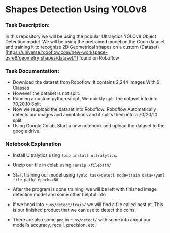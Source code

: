 # Shapes Detection Using YOLOv8

### Task Description:
In this repository we will be using the popular Ultralytics YOLOv8 Object Detection model. We will be using the pretrained model on the Coco dataset and training it to recognize 2D Geometrical shapes on a custom (Dataset)[https://universe.roboflow.com/new-workspace-qsre9/geometry_shapes/dataset/1] found on Roboflow 



### Task Documentation:
-   Download the dataset from Roboflow. It contains 2,244 Images With 9 Classes
-   However the dataset is not split.
-   Running a custom python script, We quickly split the dataset into into 70,20,10 Split
-   Now we reupload the dataset into Roboflow. Roboflow Automatically detects our images and annotations and it splits them into a 70/20/10 split
-   Using Google Colab, Start a new notebook and upload the dataset to the google drive.

### Notebook Explanation

-   Install Ultralytics using `!pip install ultralytics`.
-   Unzip our file in colab using `!unzip /filepath/`
-   Start training our model using `!yolo task=detect mode=train data=/yaml file path/ epochs=80`
-   After the program is done training, we will be left with finished image detection model and some other helpful info

-   If we head into `runs/detect/train/` we will find a file called best.pt. This is our finished product that we can use to detect the coins.
-   There are also some `png` in `runs/detect/` with some info about our model's accuracy, recall, precision, etc.
